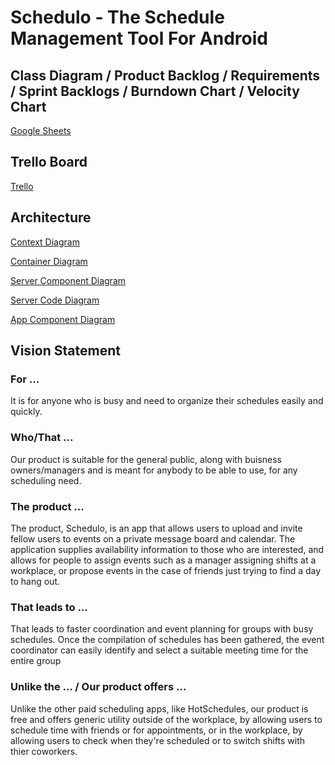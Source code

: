 # Schedulo - The Schedule Management Tool For Android

## Class Diagram / Product Backlog / Requirements / Sprint Backlogs / Burndown Chart / Velocity Chart
[Google Sheets](https://docs.google.com/spreadsheets/d/1WA1FlVTJni7GUQFl0b-y6quCHUnMSNcDjcW2Qbvj9tE/)

## Trello Board
[Trello](https://trello.com/b/9H7LNIEr/schedule-project)

## Architecture
[Context Diagram](https://docs.google.com/drawings/d/1x0TNeWScxqYFPz7hsrK8bibvXTgXxpFZGY4P3sLvfkc)

[Container Diagram](https://docs.google.com/drawings/d/1O8AHw3tQyJEcRltbBX12G2N6gbYTFzO9zbenqoTwZh8)

[Server Component Diagram](https://docs.google.com/drawings/d/1B-oxczOIYy5Rx0QgYyja2nvQJq-PtxW0XzPFU0ym2aA)

[Server Code Diagram](https://docs.google.com/drawings/d/1lagTMMsODtt2wjhp_Prh2UYJPCuoy_UAmadyvqGxrVU)

[App Component Diagram](https://drive.google.com/file/d/1DO-DUoxMLjF8pbk0AvU4kWtS_g_s_NIv/view?usp=sharing)

## Vision Statement
### For ...
It is for anyone who is busy and need to organize their schedules easily and quickly.

### Who/That ... 
Our product is suitable for the general public, along with buisness owners/managers and is meant for anybody to be able to use, for any scheduling need. 

### The product ... 
The product, Schedulo, is an app that allows users to upload and invite fellow users to events on a private message board and calendar. The application supplies availability information to those who are interested, and allows for people to assign events such as a manager assigning shifts at a workplace, or propose events in the case of friends just trying to find a day to hang out.

### That leads to ...
That leads to faster coordination and event planning for groups with busy schedules. Once the compilation of schedules has been gathered, the event coordinator can easily identify and select a suitable meeting time for the entire group

### Unlike the ... / Our product offers ...
Unlike the other paid scheduling apps, like HotSchedules, our product is free and offers generic utility outside of the workplace, by allowing users to schedule time with friends or for appointments, or in the workplace, by allowing users to check when they're scheduled or to switch shifts with thier coworkers.
